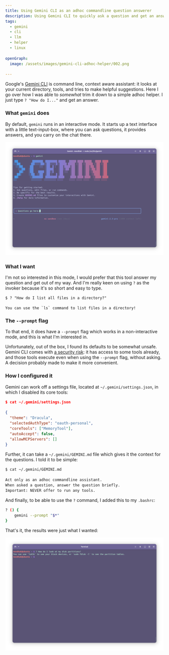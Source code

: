 ```yaml
---
title: Using Gemini CLI as an adhoc commandline question answerer
description: Using Gemini CLI to quickly ask a question and get an answer, without interacting with it. 
tags:
  - gemini
  - cli
  - llm
  - helper
  - linux

openGraph:
  image: /assets/images/gemini-cli-adhoc-helper/002.png
  
---
```


Google's [Gemini CLI](https://github.com/google-gemini/gemini-cli/) is command line, context aware assistant: it looks at your current directory, tools, and tries to make helpful suggestions. Here I go over how I was able to _somewhat_ trim it down to a simple adhoc helper. I just type `? "How do I..."` and get an answer. 

### What `gemini` does

By default, `gemini` runs in an interactive mode. It starts up a text interface with a little text-input-box, where you can ask questions, it provides answers, and you carry on the chat there. 

![Gemini CLI in action](/assets/images/gemini-cli-adhoc-helper/001.png)

### What I want

I'm not so interested in this mode, I would prefer that this tool answer my question and get out of my way. And I'm really keen on using `?` as the invoker because it's so short and easy to type. 

```
$ ? "How do I list all files in a directory?"

You can use the `ls` command to list files in a directory!
```



### The `--prompt` flag

To that end, it does have a `--prompt` flag which works in a non-interactive mode, and this is what I'm interested in. 

Unfortunately, out of the box, I found its defaults to be somewhat unsafe. Gemini CLI comes with [a security risk](https://github.com/google-gemini/gemini-cli/issues/2744): it has access to some tools already, and those tools execute even when using the `--prompt` flag, without asking. A decision probably made to make it more convenient. 

### How I configured it

Gemini can work off a settings file, located at `~/.gemini/settings.json`, in which I disabled its core tools: 

```json
$ cat ~/.gemini/settings.json

{
  "theme": "Dracula",
  "selectedAuthType": "oauth-personal",
  "coreTools": ["MemoryTool"],
  "autoAccept": false,
  "allowMCPServers": []
}


```

Further, it can take a `~/.gemini/GEMINI.md` file which gives it the context for the questions. I told it to be simple:

```bash
$ cat ~/.gemini/GEMINI.md

Act only as an adhoc commandline assistant. 
When asked a question, answer the question briefly. 
Important: NEVER offer to run any tools.
```

And finally, to be able to use the `?` command, I added this to my `.bashrc`:

```bash
? () {
    gemini --prompt "$*"
}
```

That's it, the results were just what I wanted:

![The adhoc helper in action](/assets/images/gemini-cli-adhoc-helper/002.png)

